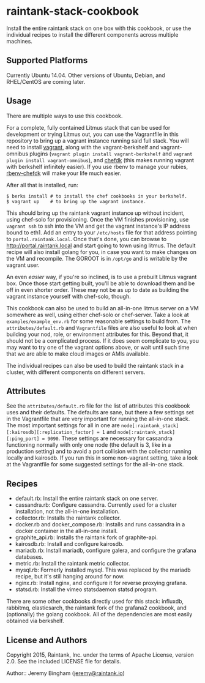 # raintank-stack-cookbook

Install the entire raintank stack on one box with this cookbook, or use the individual recipes to install the different components across multiple machines.

## Supported Platforms

Currently Ubuntu 14.04. Other versions of Ubuntu, Debian, and RHEL/CentOS are coming later.

## Usage

There are multiple ways to use this cookbook.

For a complete, fully contained Litmus stack that can be used for development or trying Litmus out, you can use the Vagrantfile in this repository to bring up a vagrant instance running said full stack. You will need to install [vagrant](http://www.vagrantup.com/downloads.html), along with the vagrant-berkshelf and vagrant-omnibus plugins (`vagrant plugin install vagrant-berkshelf` and `vagrant plugin install vagrant-omnibus`), and [chefdk](https://downloads.chef.io/chef-dk/) (this makes running vagrant with berkshelf infinitely easier). If you use rbenv to manage your rubies, [rbenv-chefdk](https://github.com/docwhat/rbenv-chefdk) will make your life much easier.

After all that is installed, run:

```
$ berks install # to install the chef cookbooks in your berkshelf.
$ vagrant up    # to bring up the vagrant instance.

```

This should bring up the raintank vagrant instance up without incident, using chef-solo for provisioning. Once the VM finishes provisioning, use `vagrant ssh` to ssh into the VM and get the vagrant instance's IP address bound to eth1. Add an entry to your `/etc/hosts` file for that address pointing to `portal.raintank.local`. Once that's done, you can browse to http://portal.raintank.local and start going to town using litmus. The default recipe will also install golang for you, in case you want to make changes on the VM and recompile. The GOROOT is in `/opt/go` and is writable by the vagrant user.

An even *easier* way, if you're so inclined, is to use a prebuilt Litmus vagrant box. Once those start getting built, you'll be able to download them and be off in even shorter order. These may not be as up to date as building the vagrant instance yourself with chef-solo, though.

This cookbook can also be used to build an all-in-one litmus server on a VM somewhere as well, using either chef-solo or chef-server. Take a look at `examples/example_env.rb` for some reasonable settings to build from. The `attributes/default.rb` and `Vagrantfile` files are also useful to look at when building your nod, role, or environment attributes for this. Beyond that, it should not be a complicated process. If it does seem complicate to you, you may want to try one of the vagrant options above, or wait until such time that we are able to make cloud images or AMIs available.

The individual recipes can also be used to build the raintank stack in a cluster, with different components on different servers.

## Attributes

See the `attributes/default.rb` file for the list of attributes this cookbook uses and their defaults. The defaults are sane, but there a few settings set in the Vagrantfile that are very important for running the all-in-one stack. The most important settings for all in one are `node[:raintank_stack][:kairosdb][:replication_factor] = 1` and `node[:raintank_stack][:ping_port] = 9090`. These settings are necessary for cassandra functioning normally with only one node (the default is 3, like in a production setting) and to avoid a port collision with the collector running locally and kairosdb. If you run this in some non-vagrant setting, take a look at the Vagrantfile for some suggested settings for the all-in-one stack.

## Recipes

- default.rb: Install the entire raintank stack on one server.
- cassandra.rb: Configure cassandra. Currently used for a cluster installation, not the all-in-one installation.
- collector.rb: Installs the raintank collector.
- docker.rb and docker_compose.rb: Installs and runs cassandra in a docker container in the all-in-one install.
- graphite_api.rb: Installs the raintank fork of graphite-api.
- kairosdb.rb: Install and configure kairosdb.
- mariadb.rb: Install mariadb, configure galera, and configure the grafana databases.
- metric.rb: Install the raintank metric collector.
- mysql.rb: Formerly installed mysql. This was replaced by the mariadb recipe, but it's still hanging around for now.
- nginx.rb: Install nginx, and configure it for reverse proxying grafana.
- statsd.rb: Install the vimeo statsdaemon statsd program.

There are some other cookbooks directly used for this stack: influxdb, rabbitmq, elasticsarch, the raintank fork of the grafana2 cookbook, and (optionally) the golang cookbook. All of the dependencies are most easily obtained via berkshelf.

## License and Authors

Copyright 2015, Raintank, Inc. under the terms of Apache License, version 2.0. See the included LICENSE file for details.

Author:: Jeremy Bingham (<jeremy@raintank.io>)
